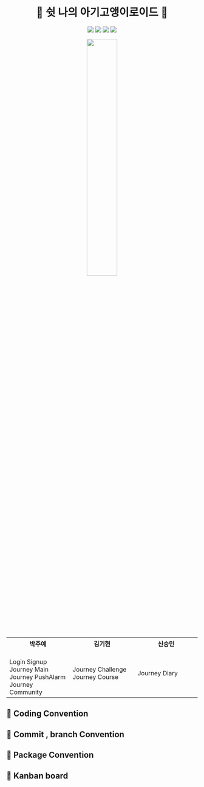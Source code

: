 

<h1 align="center">🌹 쉿 나의 아기고앵이로이드 🌹</h1>

<p align="center">
  <img src="https://img.shields.io/badge/Kotlin-1.5.10-yellowgreen?logo=kotlin"/>
  <img src="https://img.shields.io/badge/Android-4.1.2-blue?logo=Android+Studio"/>
  <img src="https://img.shields.io/badge/targetSdk-30-green?logo=Android"/>
  <img src="https://img.shields.io/badge/minSdk-23-green?logo=Android"/>
</p>
<p align="center"><img src="https://user-images.githubusercontent.com/58849278/123736112-7eb28c00-d8db-11eb-86e5-1194b2fbc4f1.jpeg" width = 40%/></p>

<table align="center" style = "table-layout: auto; width: 100%; table-layout: fixed;">
  <colgroup>
    <col style="width:33%"/>
    <col style="width:34%"/>
    <col style="width:33%"/>
  </colgroup>
  <th align="center">박주예</th>
  <th align="center">김기현</th>
  <th align="center">신승민</th>
  <tr>
    <td>
    <br>
    Login Signup<br>
    Journey Main<br>
		Journey PushAlarm<br>
		Journey Community<br>
    </td>
    <td>
    Journey Challenge<br>
	    Journey Course<br>
    </td>
    <td>
    Journey Diary<br>
    </td>
  </tr>
</table>

## 📕 Coding Convention

## 📙 Commit , branch Convention

## 📗 Package Convention

## 📘 Kanban board 

